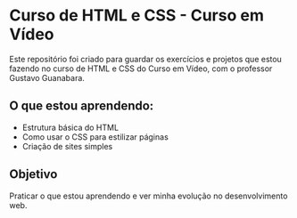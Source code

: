 # Curso de HTML e CSS - Curso em Vídeo

Este repositório foi criado para guardar os exercícios e projetos que estou fazendo no curso de HTML e CSS do Curso em Vídeo, com o professor Gustavo Guanabara.

## O que estou aprendendo:

- Estrutura básica do HTML
- Como usar o CSS para estilizar páginas
- Criação de sites simples

## Objetivo

Praticar o que estou aprendendo e ver minha evolução no desenvolvimento web.
